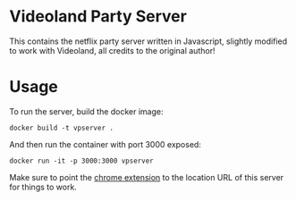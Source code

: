 # Videoland Party Server

This contains the netflix party server written in Javascript, slightly modified to work with Videoland, all credits to the original author!

# Usage

To run the server, build the docker image:
```
docker build -t vpserver .
```
And then run the container with port 3000 exposed:
```
docker run -it -p 3000:3000 vpserver
```

Make sure to point the [chrome extension](https://github.com/nielstenboom/videolandparty-chrome) to the location URL of this server for things to work.